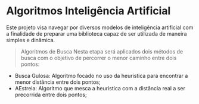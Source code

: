 # Algoritmos Inteligência Artificial
Este projeto visa navegar por diversos modelos de inteligência artificial com a finalidade de preparar uma biblioteca capaz de ser utilizada de maneira simples e dinâmica.

> Algoritmos de Busca
  Nesta etapa será aplicados dois métodos de busca com o objetivo de percorrer o menor caminho entre dois pontos:
  * Busca Gulosa: Algoritmo focado no uso da heuristica para encontrar a menor distância entre dois pontos;
  * AEstrela: Algoritmo que mesca a heuristica com a distância real a ser precorrida entre dois pontos;
